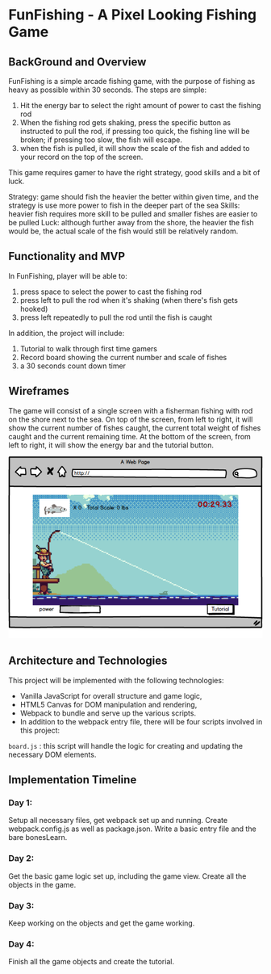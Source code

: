 # FunFishing - A Pixel Looking Fishing Game

## BackGround and Overview
FunFishing is a simple arcade fishing game, with the purpose of fishing as heavy as possible within 30 seconds. The steps are simple:
1. Hit the energy bar to select the right amount of power to cast the fishing rod  
2. When the fishing rod gets shaking, press the specific button as instructed to pull the rod, if pressing too quick, the fishing line will be broken; if pressing too slow, the fish will escape.
3. when the fish is pulled, it will show the scale of the fish and added to your record on the top of the screen.

This game requires gamer to have the right strategy, good skills and a bit of luck.

Strategy: game should fish the heavier the better within given time, and the strategy is use more power to fish in the deeper part of the sea
Skills: heavier fish requires more skill to be pulled and smaller fishes are easier to be pulled
Luck: although further away from the shore, the heavier the fish would be, the actual scale of the fish would still be relatively random.
## Functionality and MVP

In FunFishing, player will be able to:
1. press space to select the power to cast the fishing rod  
2. press left to pull the rod when it's shaking (when there's fish gets hooked)
3. press left repeatedly to pull the rod until the fish is caught

In addition, the project will include:
1. Tutorial to walk through first time gamers
2. Record board showing the current number and scale of fishes
3. a 30 seconds count down timer
## Wireframes

The game will consist of a single screen with a fisherman fishing with rod on the shore next to the sea. On top of the screen, from left to right, it will show the current number of fishes caught, the current total weight of fishes caught and the current remaining time. At the bottom of the screen, from left to right, it will show the energy bar and the tutorial button.

![wireframes](https://github.com/lilyzqy/FunFishing/blob/master/New%20Mockup%201.png)

## Architecture and Technologies

This project will be implemented with the following technologies:

* Vanilla JavaScript for overall structure and game logic,
* HTML5 Canvas for DOM manipulation and rendering,
* Webpack to bundle and serve up the various scripts.
* In addition to the webpack entry file, there will be four scripts involved in this project:

`board.js` : this script will handle the logic for creating and updating the necessary DOM elements.


## Implementation Timeline

### Day 1:
Setup all necessary files, get webpack set up and running. Create webpack.config.js as well as package.json. Write a basic entry file and the bare bonesLearn.

### Day 2:
Get the basic game logic set up, including the game view. Create all the objects in the game.
### Day 3:
Keep working on the objects and get the game working.
### Day 4:
Finish all the game objects and create the tutorial.

